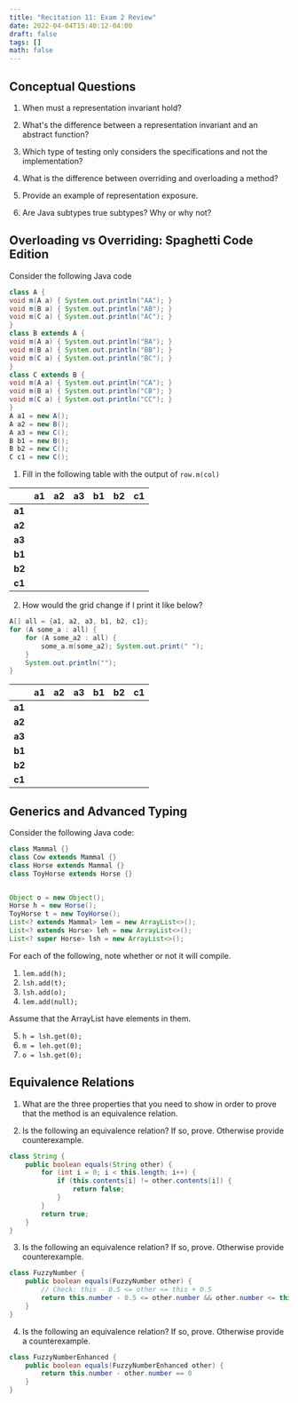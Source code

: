 ```yaml
---
title: "Recitation 11: Exam 2 Review"
date: 2022-04-04T15:40:12-04:00
draft: false
tags: []
math: false
---
```


## Conceptual Questions
1. When must a representation invariant hold?

2. What's the difference between a representation invariant and an abstract function?

3. Which type of testing only considers the specifications and not the implementation?

4. What is the difference between overriding and overloading a method?

5. Provide an example of representation exposure.

6. Are Java subtypes true subtypes? Why or why not?


## Overloading vs Overriding: Spaghetti Code Edition

Consider the following Java code

```java
class A {
void m(A a) { System.out.println("AA"); }
void m(B a) { System.out.println("AB"); }
void m(C a) { System.out.println("AC"); }
}
class B extends A {
void m(A a) { System.out.println("BA"); }
void m(B a) { System.out.println("BB"); }
void m(C a) { System.out.println("BC"); }
}
class C extends B {
void m(A a) { System.out.println("CA"); }
void m(B a) { System.out.println("CB"); }
void m(C a) { System.out.println("CC"); }
}
A a1 = new A();
A a2 = new B();
A a3 = new C();
B b1 = new B();
B b2 = new C();
C c1 = new C();
```
1. Fill in the following table with the output of `row.m(col)`

|        | a1 | a2 | a3 | b1 | b2 | c1 |   
|---     |--- |--- |--- |--- |--- |--- |
| **a1** |    |    |    |    |    |    |
| **a2** |    |    |    |    |    |    |
| **a3** |    |    |    |    |    |    |
| **b1** |    |    |    |    |    |    |
| **b2** |    |    |    |    |    |    |
| **c1** |    |    |    |    |    |    |

2. How would the grid change if I print it like below?

```java
A[] all = {a1, a2, a3, b1, b2, c1};
for (A some_a : all) {
    for (A some_a2 : all) {
        some_a.m(some_a2); System.out.print(" ");
    }
    System.out.println("");
}
```

|        | a1 | a2 | a3 | b1 | b2 | c1 |   
|---     |--- |--- |--- |--- |--- |--- |
| **a1** |    |    |    |    |    |    |
| **a2** |    |    |    |    |    |    |
| **a3** |    |    |    |    |    |    |
| **b1** |    |    |    |    |    |    |
| **b2** |    |    |    |    |    |    |
| **c1** |    |    |    |    |    |    |

## Generics and Advanced Typing

Consider the following Java code:

```java
class Mammal {}
class Cow extends Mammal {}
class Horse extends Mammal {}
class ToyHorse extends Horse {}


Object o = new Object();
Horse h = new Horse();
ToyHorse t = new ToyHorse();
List<? extends Mammal> lem = new ArrayList<>();
List<? extends Horse> leh = new ArrayList<>();
List<? super Horse> lsh = new ArrayList<>();
```

For each of the following, note whether or not it will compile.
1. `lem.add(h);`
2. `lsh.add(t);`
3. `lsh.add(o);`
4. `lem.add(null);`

Assume that the ArrayList have elements in them.

5. `h = lsh.get(0);`
6. `m = leh.get(0);`
7. `o = lsh.get(0);`

## Equivalence Relations

1. What are the three properties that you need to show in order to prove that the method is an equivalence relation.

2. Is the following an equivalence relation? If so, prove. Otherwise provide counterexample.

```java
class String {
    public boolean equals(String other) {
        for (int i = 0; i < this.length; i++) {
            if (this.contents[i] != other.contents[i]) {
                return false;
            }
        }
        return true;
    }
}
```

3. Is the following an equivalence relation? If so, prove. Otherwise provide counterexample.

```java
class FuzzyNumber {
    public boolean equals(FuzzyNumber other) {
        // Check: this - 0.5 <= other <= this + 0.5 
        return this.number - 0.5 <= other.number && other.number <= this.number + 0.5;
    }
}
```

4. Is the following an equivalence relation? If so, prove. Otherwise provide a counterexample.

```java
class FuzzyNumberEnhanced {
    public boolean equals(FuzzyNumberEnhanced other) {
        return this.number - other.number == 0
    }
}
```

